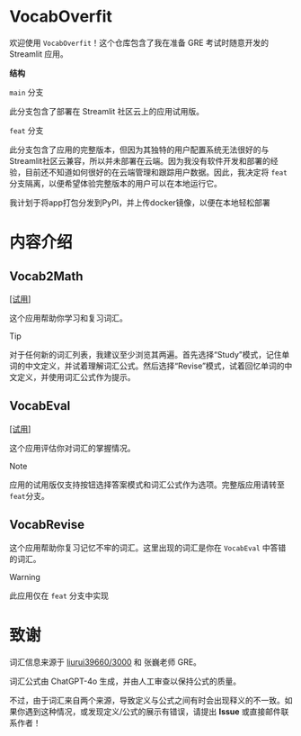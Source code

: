 # VocabOverfit

欢迎使用 `VocabOverfit`！这个仓库包含了我在准备 GRE 考试时随意开发的 Streamlit 应用。

**结构**

`main` 分支

此分支包含了部署在 Streamlit 社区云上的应用试用版。

`feat` 分支

此分支包含了应用的完整版本，但因为其独特的用户配置系统无法很好的与Streamlit社区云兼容，所以并未部署在云端。因为我没有软件开发和部署的经验，目前还不知道如何很好的在云端管理和跟踪用户数据。因此，我决定将 `feat` 分支隔离，以便希望体验完整版本的用户可以在本地运行它。

我计划于将app打包分发到PyPI，并上传docker镜像，以便在本地轻松部署

# 内容介绍

## Vocab2Math

[[试用]](https://vocab2math.streamlit.app/)

这个应用帮助你学习和复习词汇。

> [!TIP]
> 对于任何新的词汇列表，我建议至少浏览其两遍。首先选择“Study”模式，记住单词的中文定义，并试着理解词汇公式。然后选择“Revise”模式，试着回忆单词的中文定义，并使用词汇公式作为提示。

## VocabEval

[[试用]](https://vocabeval.streamlit.app/)

这个应用评估你对词汇的掌握情况。

> [!NOTE]
> 应用的试用版仅支持按钮选择答案模式和词汇公式作为选项。完整版应用请转至`feat`分支。

## VocabRevise

这个应用帮助你复习记忆不牢的词汇。这里出现的词汇是你在 `VocabEval` 中答错的词汇。

> [!WARNING]
> 此应用仅在 `feat` 分支中实现

# 致谢

词汇信息来源于 [liurui39660/3000](https://github.com/liurui39660/3000) 和 张巍老师 GRE。

词汇公式由 ChatGPT-4o 生成，并由人工审查以保持公式的质量。

不过，由于词汇来自两个来源，导致定义与公式之间有时会出现释义的不一致。如果你遇到这种情况，或发现定义/公式的展示有错误，请提出 **Issue** 或直接邮件联系作者！
